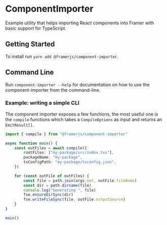 # ComponentImporter

Example utility that helps importing React components into Framer with basic support for TypeScript.

## Getting Started

To install run `yarn add @framerjs/component-importer`.

## Command Line

Run `component-importer --help` for documentation on how to use the component-importer from the command-line.

### Example: writing a simple CLI

The component importer exposes a few functions, the most useful one is the `compile` functions which
takes a `CompileOptions` as input and returns an `EmitResult[]`.

```typescript
import { compile } from "@framerjs/component-importer"

async function main() {
    const outFiles = await compile({
        rootFiles: ["my-package/src/index.tsx"],
        packageName: "my-package",
        tsConfigPath: "my-package/tsconfig.json",
    })

    for (const outFile of outFiles) {
        const file = path.join(args.out, outFile.fileName)
        const dir = path.dirname(file)
        console.log("Generating ", file)
        fse.ensureDirSync(dir)
        fse.writeFileSync(file, outFile.outputSource)
    }
}

main()
```
